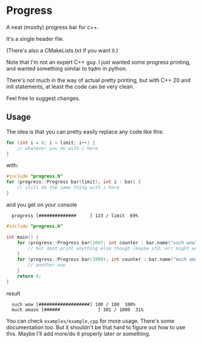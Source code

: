 # Progress

A neat (mostly) progress bar for c++.

It's a single header file.

(There's also a CMakeLists.txt if you want it.)

Note that I'm not an expert C++ guy. I just wanted some progress printing, and wanted
something similar to tqdm in python.

There's not much in the way of actual pretty printing,
but with C++ 20 and init statements, at least the code can be very clean.

Feel free to suggest changes.

## Usage

The idea is that you can pretty easily replace any code like this:

```cpp
for (int i = 0; i < limit; i++) {
    // whatever you do with i here
}
```

with:

```cpp
#include "progress.h"
for (progress::Progress bar(limit); int i : bar) {
    // still do the same thing with i here
}
```

and you get on your console

```plain
  progress [##############     ] 123 / limit  69%
```

```cpp
#include "progress.h"

int main() {
    for (progress::Progress bar(100); int counter : bar.name("such wow")) {
        // but dont print anything else though (maybe std::err might work...)
    }
    for (progress::Progress bar(1000); int counter : bar.name("much amaze")) {
        // another one
    }
    return 0;
}
```

result

```plain
  such wow [###################] 100 / 100  100%
  much amaze [######              ] 301 / 1000  31%
```

You can check `examples/example.cpp` for more usage. There's some documentation too. But it shouldn't be that hard to figure out how to use this. Maybe I'll add more/do it properly later or something.
